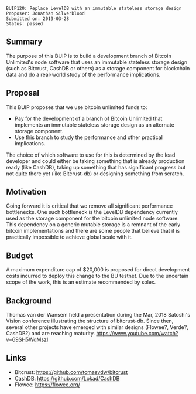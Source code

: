     BUIP120: Replace LevelDB with an immutable stateless storage design
    Proposer: Jonathan Silverblood
    Submitted on: 2019-03-28
    Status: passed

Summary
-------

The purpose of this BUIP is to build a development branch of Bitcoin
Unlimited's node software that uses an immutable stateless storage
design (such as Bitcrust, CashDB or others) as a storage component for
blockchain data and do a real-world study of the performance
implications.

Proposal
--------

This BUIP proposes that we use bitcoin unlimited funds to:

-   Pay for the development of a branch of Bitcoin Unlimited that
    implements an immutable stateless storage design as an alternate
    storage component.
-   Use this branch to study the performance and other practical
    implications.

The choice of which software to use for this is determined by the lead
developer and could either be taking something that is already
production ready (like CashDB), taking up something that has significant
progress but not quite there yet (like Bitcrust-db) or designing
something from scratch.

Motivation
----------

Going forward it is critical that we remove all significant performance
bottlenecks. One such bottleneck is the LevelDB dependency currently
used as the storage component for the bitcoin unlimited node software.
This dependency on a generic mutable storage is a remnant of the early
bitcoin implementations and there are some people that believe that it
is practically impossible to achieve global scale with it.

Budget
------

A maximum expenditure cap of $20,000 is proposed for direct development
costs incurred to deploy this change to the BU testnet. Due to the
uncertain scope of the work, this is an estimate recommended by solex.

Background
----------

Thomas van der Wansem held a presentation during the Mar, 2018 Satoshi's
Vision conference illustrating the structure of bitcrust-db. Since then,
several other projects have emerged with similar designs (Flowee?,
Verde?, CashDB?) and are reaching maturity.
<https://www.youtube.com/watch?v=69SH5WqMszI>

Links
-----

-   Bitcrust: <https://github.com/tomasvdw/bitcrust>
-   CashDB: <https://github.com/Lokad/CashDB>
-   Flowee: <https://flowee.org/>
